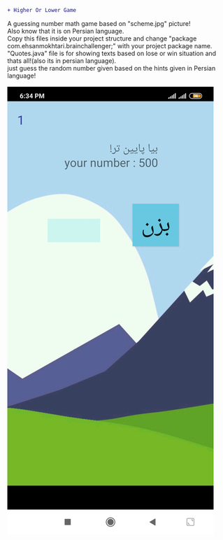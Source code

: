 ```diff
+ Higher Or Lower Game
```
A guessing number math game based on "scheme.jpg" picture!</br>
Also know that it is on Persian language.</br>
Copy this files inside your project structure and change "package com.ehsanmokhtari.brainchallenger;" with your project package name.</br>
"Quotes.java" file is for showing texts based on lose or win situation and thats all!(also its in persian language).</br>
just guess the random number given based on the hints given in Persian language!
</br></br>
![](scheme.jpg)
